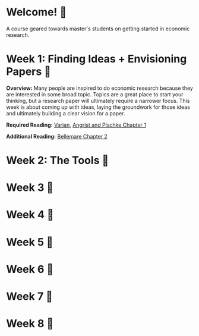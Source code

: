# Welcome! &#x1f44b;
A course geared towards master's students on getting started in economic research.

# Week 1: Finding Ideas + Envisioning Papers &#x1F9D0;
**Overview:** Many people are inspired to do economic research because they are interested in some broad topic. Topics are a great place to start your thinking, but a research paper will ultimately require a narrower focus. This week is about coming up with ideas, laying the groundwork for those ideas and ultimately building a clear vision for a paper.

**Required Reading:** [Varian](/lit/VarianHowTo.pdf), [Angrist and Pischke Chapter 1](/lit/AngristPischkeC01.pdf)

**Additional Reading:** [Bellemare Chapter 2](../BellemareC02.pdf)

# Week 2: The Tools &#x1F527;

# Week 3 &#x1f4c5;

# Week 4 &#x1f4c5;

# Week 5 &#x1f4c5;

# Week 6 &#x1f4c5;

# Week 7 &#x1f4c5;

# Week 8 &#x1f4c5;